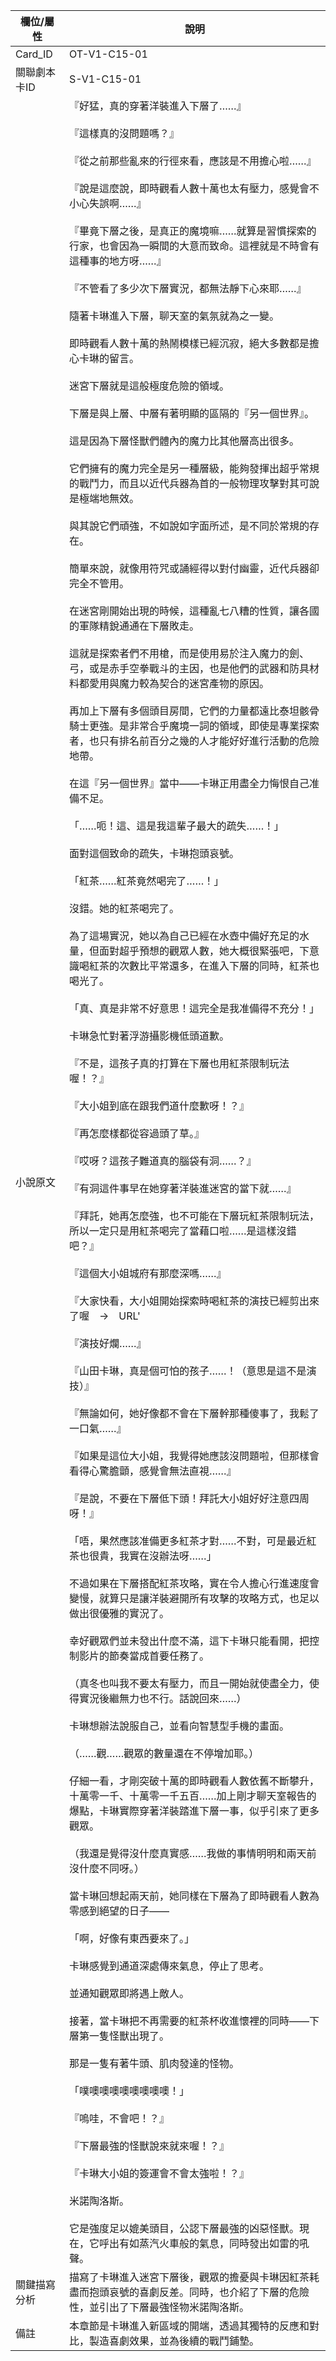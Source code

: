 | 欄位/屬性 | 說明 |
|---|---|
| Card_ID | OT-V1-C15-01 |
| 關聯劇本卡ID | S-V1-C15-01 |
| 小說原文 | 『好猛，真的穿著洋裝進入下層了……』<br><br>『這樣真的沒問題嗎？』<br><br>『從之前那些亂來的行徑來看，應該是不用擔心啦……』<br><br>『說是這麼說，即時觀看人數十萬也太有壓力，感覺會不小心失誤啊……』<br><br>『畢竟下層之後，是真正的魔境嘛……就算是習慣探索的行家，也會因為一瞬間的大意而致命。這裡就是不時會有這種事的地方呀……』<br><br>『不管看了多少次下層實況，都無法靜下心來耶……』<br><br>隨著卡琳進入下層，聊天室的氣氛就為之一變。<br><br>即時觀看人數十萬的熱鬧模樣已經沉寂，絕大多數都是擔心卡琳的留言。<br><br>迷宮下層就是這般極度危險的領域。<br><br>下層是與上層、中層有著明顯的區隔的『另一個世界』。<br><br>這是因為下層怪獸們體內的魔力比其他層高出很多。<br><br>它們擁有的魔力完全是另一種層級，能夠發揮出超乎常規的戰鬥力，而且以近代兵器為首的一般物理攻擊對其可說是極端地無效。<br><br>與其說它們頑強，不如說如字面所述，是不同於常規的存在。<br><br>簡單來說，就像用符咒或誦經得以對付幽靈，近代兵器卻完全不管用。<br><br>在迷宮剛開始出現的時候，這種亂七八糟的性質，讓各國的軍隊精銳通通在下層敗走。<br><br>這就是探索者們不用槍，而是使用易於注入魔力的劍、弓，或是赤手空拳戰斗的主因，也是他們的武器和防具材料都愛用與魔力較為契合的迷宮產物的原因。<br><br>再加上下層有多個頭目房間，它們的力量都遠比泰坦骸骨騎士更強。是非常合乎魔境一詞的領域，即使是專業探索者，也只有排名前百分之幾的人才能好好進行活動的危險地帶。<br><br>在這『另一個世界』當中——卡琳正用盡全力悔恨自己准備不足。<br><br>「……呃！這、這是我這輩子最大的疏失……！」<br><br>面對這個致命的疏失，卡琳抱頭哀號。<br><br>「紅茶……紅茶竟然喝完了……！」<br><br>沒錯。她的紅茶喝完了。<br><br>為了這場實況，她以為自己已經在水壺中備好充足的水量，但面對超乎預想的觀眾人數，她大概很緊張吧，下意識喝紅茶的次數比平常還多，在進入下層的同時，紅茶也喝光了。<br><br>「真、真是非常不好意思！這完全是我准備得不充分！」<br><br>卡琳急忙對著浮游攝影機低頭道歉。<br><br>『不是，這孩子真的打算在下層也用紅茶限制玩法喔！？』<br><br>『大小姐到底在跟我們道什麼歉呀！？』<br><br>『再怎麼樣都從容過頭了草。』<br><br>『哎呀？這孩子難道真的腦袋有洞……？』<br><br>『有洞這件事早在她穿著洋裝進迷宮的當下就……』<br><br>『拜託，她再怎麼強，也不可能在下層玩紅茶限制玩法，所以一定只是用紅茶喝完了當藉口啦……是這樣沒錯吧？』<br><br>『這個大小姐城府有那麼深嗎……』<br><br>『大家快看，大小姐開始探索時喝紅茶的演技已經剪出來了喔　→　URL' <br><br>『演技好爛……』<br><br>『山田卡琳，真是個可怕的孩子……！（意思是這不是演技）』<br><br>『無論如何，她好像都不會在下層幹那種傻事了，我鬆了一口氣……』<br><br>『如果是這位大小姐，我覺得她應該沒問題啦，但那樣會看得心驚膽顫，感覺會無法直視……』<br><br>『是說，不要在下層低下頭！拜託大小姐好好注意四周呀！』<br><br>「唔，果然應該准備更多紅茶才對……不對，可是最近紅茶也很貴，我實在沒辦法呀……」<br><br>不過如果在下層搭配紅茶攻略，實在令人擔心行進速度會變慢，就算只是讓洋裝避開所有攻擊的攻略方式，也足以做出很優雅的實況了。<br><br>幸好觀眾們並未發出什麼不滿，這下卡琳只能看開，把控制影片的節奏當成首要任務了。<br><br>（真冬也叫我不要太有壓力，而且一開始就使盡全力，使得實況後繼無力也不行。話說回來……）<br><br>卡琳想辦法說服自己，並看向智慧型手機的畫面。<br><br>（……觀……觀眾的數量還在不停增加耶。）<br><br>仔細一看，才剛突破十萬的即時觀看人數依舊不斷攀升，十萬零一千、十萬零一千五百……加上剛才聊天室報告的爆點，卡琳實際穿著洋裝踏進下層一事，似乎引來了更多觀眾。<br><br>（我還是覺得沒什麼真實感……我做的事情明明和兩天前沒什麼不同呀。）<br><br>當卡琳回想起兩天前，她同樣在下層為了即時觀看人數為零感到絕望的日子——<br><br>「啊，好像有東西要來了。」<br><br>卡琳感覺到通道深處傳來氣息，停止了思考。<br><br>並通知觀眾即將遇上敵人。<br><br>接著，當卡琳把不再需要的紅茶杯收進懷裡的同時——下層第一隻怪獸出現了。<br><br>那是一隻有著牛頭、肌肉發達的怪物。<br><br>「噗噢噢噢噢噢噢噢噢！」<br><br>『嗚哇，不會吧！？』<br><br>『下層最強的怪獸說來就來喔！？』<br><br>『卡琳大小姐的簽運會不會太強啦！？』<br><br>米諾陶洛斯。<br><br>它是強度足以媲美頭目，公認下層最強的凶惡怪獸。現在，它呼出有如蒸汽火車般的氣息，同時發出如雷的吼聲。 |
| 關鍵描寫分析 | 描寫了卡琳進入迷宮下層後，觀眾的擔憂與卡琳因紅茶耗盡而抱頭哀號的喜劇反差。同時，也介紹了下層的危險性，並引出了下層最強怪物米諾陶洛斯。 |
| 備註 | 本章節是卡琳進入新區域的開端，透過其獨特的反應和對比，製造喜劇效果，並為後續的戰鬥鋪墊。 |
